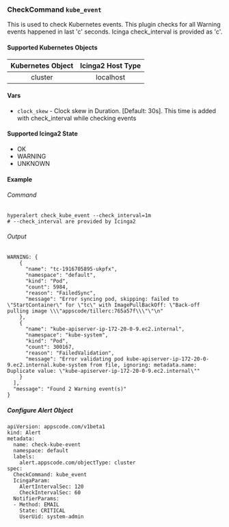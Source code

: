 ### CheckCommand `kube_event`

This is used to check Kubernetes events. This plugin checks for all Warning events happened in last 'c' seconds. Icinga check_interval is provided as 'c'.

#### Supported Kubernetes Objects

| Kubernetes Object | Icinga2 Host Type |
| :---:             | :---:             |
| cluster           | localhost         |

#### Vars

* `clock_skew` - Clock skew in Duration. [Default: 30s]. This time is added with check_interval while checking events

#### Supported Icinga2 State

* OK
* WARNING
* UNKNOWN

#### Example
###### Command
```
hyperalert check_kube_event --check_interval=1m
# --check_interval are provided by Icinga2
```
###### Output
```
WARNING: {
    {
      "name": "tc-1916705895-ukpfx",
      "namespace": "default",
      "kind": "Pod",
      "count": 5984,
      "reason": "FailedSync",
      "message": "Error syncing pod, skipping: failed to \"StartContainer\" for \"tc\" with ImagePullBackOff: \"Back-off pulling image \\\"appscode/tillerc:765a57f\\\"\"\n"
    },
    {
      "name": "kube-apiserver-ip-172-20-0-9.ec2.internal",
      "namespace": "kube-system",
      "kind": "Pod",
      "count": 300167,
      "reason": "FailedValidation",
      "message": "Error validating pod kube-apiserver-ip-172-20-0-9.ec2.internal.kube-system from file, ignoring: metadata.name: Duplicate value: \"kube-apiserver-ip-172-20-0-9.ec2.internal\""
    }
  ],
  "message": "Found 2 Warning event(s)"
}
```

##### Configure Alert Object
```
apiVersion: appscode.com/v1beta1
kind: Alert
metadata:
  name: check-kube-event
  namespace: default
  labels:
    alert.appscode.com/objectType: cluster
spec:
  CheckCommand: kube_event
  IcingaParam:
    AlertIntervalSec: 120
    CheckIntervalSec: 60
  NotifierParams:
  - Method: EMAIL
    State: CRITICAL
    UserUid: system-admin
```

